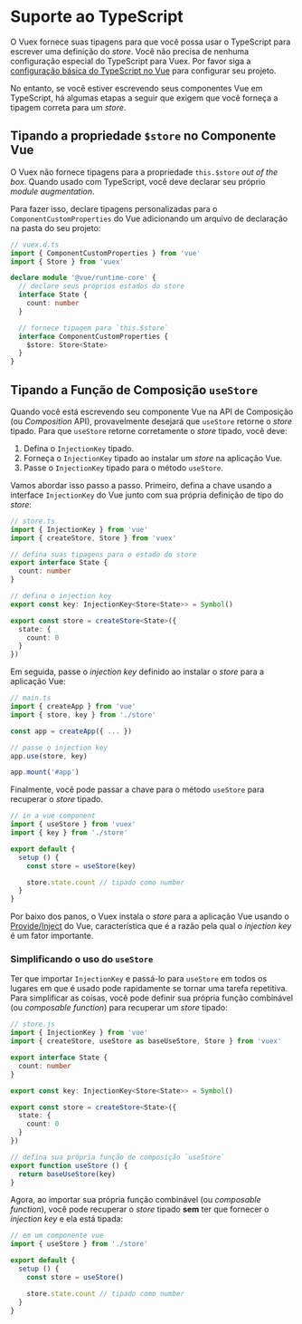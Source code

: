 # Suporte ao TypeScript

O Vuex fornece suas tipagens para que você possa usar o TypeScript para escrever uma definição do _store_. Você não precisa de nenhuma configuração especial do TypeScript para Vuex. Por favor siga a [configuração básica do TypeScript no Vue](https://v3.vuejs.org/guide/typescript-support.html) para configurar seu projeto.

No entanto, se você estiver escrevendo seus componentes Vue em TypeScript, há algumas etapas a seguir que exigem que você forneça a tipagem correta para um _store_.

## Tipando a propriedade `$store` no Componente Vue

O Vuex não fornece tipagens para a propriedade `this.$store` _out_ _of_ _the_ _box_. Quando usado com TypeScript, você deve declarar seu próprio _module_ _augmentation_.

Para fazer isso, declare tipagens personalizadas para o `ComponentCustomProperties` do Vue adicionando um arquivo de declaração na pasta do seu projeto:

```ts
// vuex.d.ts
import { ComponentCustomProperties } from 'vue'
import { Store } from 'vuex'

declare module '@vue/runtime-core' {
  // declare seus próprios estados do store
  interface State {
    count: number
  }

  // fornece tipagem para `this.$store`
  interface ComponentCustomProperties {
    $store: Store<State>
  }
}
```

## Tipando a Função de Composição `useStore`

Quando você está escrevendo seu componente Vue na API de Composição (ou _Composition_ API), provavelmente desejará que `useStore` retorne o _store_ tipado. Para que `useStore` retorne corretamente o _store_ tipado, você deve:

1. Defina o `InjectionKey` tipado.
2. Forneça o `InjectionKey` tipado ao instalar um _store_ na aplicação Vue.
3. Passe o `InjectionKey` tipado para o método `useStore`.

Vamos abordar isso passo a passo. Primeiro, defina a chave usando a interface `InjectionKey` do Vue junto com sua própria definição de tipo do _store_:

```ts
// store.ts
import { InjectionKey } from 'vue'
import { createStore, Store } from 'vuex'

// defina suas tipagens para o estado do store
export interface State {
  count: number
}

// defina o injection key
export const key: InjectionKey<Store<State>> = Symbol()

export const store = createStore<State>({
  state: {
    count: 0
  }
})
```

Em seguida, passe o _injection_ _key_ definido ao instalar o _store_ para a aplicação Vue:

```ts
// main.ts
import { createApp } from 'vue'
import { store, key } from './store'

const app = createApp({ ... })

// passe o injection key
app.use(store, key)

app.mount('#app')
```

Finalmente, você pode passar a chave para o método `useStore` para recuperar o _store_ tipado.

```ts
// in a vue component
import { useStore } from 'vuex'
import { key } from './store'

export default {
  setup () {
    const store = useStore(key)

    store.state.count // tipado como number
  }
}
```

Por baixo dos panos, o Vuex instala o _store_ para a aplicação Vue usando o [Provide/Inject](https://v3.vuejs.org/api/composition-api.html#provide-inject) do Vue, característica que é a razão pela qual o _injection_ _key_ é um fator importante.

### Simplificando o uso do `useStore`

Ter que importar `InjectionKey` e passá-lo para `useStore` em todos os lugares em que é usado pode rapidamente se tornar uma tarefa repetitiva. Para simplificar as coisas, você pode definir sua própria função combinável (ou _composable_ _function_) para recuperar um _store_ tipado:

```ts
// store.js
import { InjectionKey } from 'vue'
import { createStore, useStore as baseUseStore, Store } from 'vuex'

export interface State {
  count: number
}

export const key: InjectionKey<Store<State>> = Symbol()

export const store = createStore<State>({
  state: {
    count: 0
  }
})

// defina sua própria função de composição `useStore`
export function useStore () {
  return baseUseStore(key)
}
```

Agora, ao importar sua própria função combinável (ou _composable_ _function_), você pode recuperar o _store_ tipado **sem** ter que fornecer o _injection_ _key_ e ela está tipada:

```ts
// em um componente vue
import { useStore } from './store'

export default {
  setup () {
    const store = useStore()

    store.state.count // tipado como number
  }
}
```
